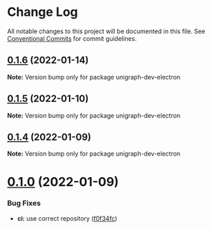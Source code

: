 # Change Log

All notable changes to this project will be documented in this file.
See [Conventional Commits](https://conventionalcommits.org) for commit guidelines.

## [0.1.6](https://github.com/TheExGenesis/unigraph-dev/compare/v0.1.5...v0.1.6) (2022-01-14)

**Note:** Version bump only for package unigraph-dev-electron





## [0.1.5](https://github.com/TheExGenesis/unigraph-dev/compare/v0.1.4...v0.1.5) (2022-01-10)

**Note:** Version bump only for package unigraph-dev-electron





## [0.1.4](https://github.com/TheExGenesis/unigraph-dev/compare/v0.1.3...v0.1.4) (2022-01-09)

**Note:** Version bump only for package unigraph-dev-electron





# [0.1.0](https://github.com/unigraph-dev/unigraph-dev/compare/v0.0.30...v0.1.0) (2022-01-09)


### Bug Fixes

* **ci:** use correct repository ([f0f34fc](https://github.com/unigraph-dev/unigraph-dev/commit/f0f34fce8ec4eb918805e9b63d9c3245d2baf0c3))
